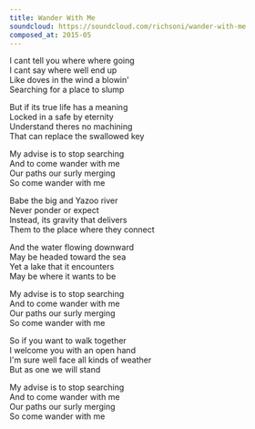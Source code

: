 ```yaml
---
title: Wander With Me
soundcloud: https://soundcloud.com/richsoni/wander-with-me
composed_at: 2015-05
---
```


I cant tell you where where going  
I cant say where well end up  
Like doves in the wind a blowin'  
Searching for a place to slump  

But if its true life has a meaning  
Locked in a safe by eternity  
Understand theres no machining  
That can replace the swallowed key  

My advise is to stop searching  
And to come wander with me  
Our paths our surly merging  
So come wander with me  

Babe the big and Yazoo river  
Never ponder or expect  
Instead, its gravity that delivers  
Them to the place where they connect  

And the water flowing downward  
May be headed toward the sea  
Yet a lake that it encounters  
May be where it wants to be  

My advise is to stop searching  
And to come wander with me  
Our paths our surly merging  
So come wander with me  

So if you want to walk together  
I welcome you with an open hand  
I'm sure well face all kinds of weather  
But as one we will stand  

My advise is to stop searching  
And to come wander with me  
Our paths our surly merging  
So come wander with me  

